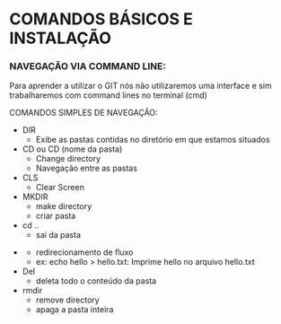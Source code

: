 # COMANDOS BÁSICOS E INSTALAÇÃO

### NAVEGAÇÃO VIA COMMAND LINE:

Para aprender a utilizar o GIT nós não utilizaremos uma interface e sim trabalharemos com command lines no terminal (cmd)

COMANDOS SIMPLES DE NAVEGAÇÃO:

- DIR
    - Exibe as pastas contidas no diretório em que estamos situados
- CD ou CD (nome da pasta)
    - Change directory
    - Navegação entre as pastas
- CLS
    - Clear Screen
- MKDIR
    - make directory
    - criar pasta
- cd ..
    - sai da pasta
- >
    - redirecionamento de fluxo
    - ex: echo hello > hello.txt: Imprime hello no arquivo hello.txt
- Del
    - deleta todo o conteúdo da pasta
- rmdir
    - remove directory
    - apaga a pasta inteira